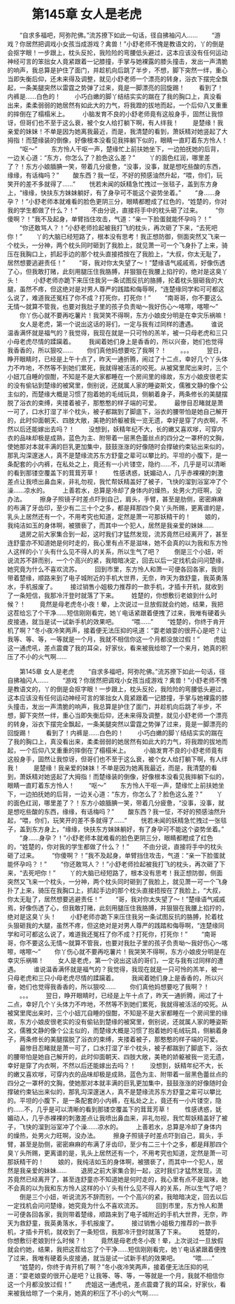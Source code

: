 # 　　第145章 女人是老虎
　　“自求多福吧，阿弥陀佛。”流苏撩下如此一句话，径自拂袖闪人……
　　“游戏？你居然把调戏小女孩当成游戏？禽兽！”小舒老师不愧是教语文的，丫的倒是会抠字眼！一步跟上，枕头反抡，我险险的弯腰低头避过，这本应该没有任何运动神经可言的笨拙女人竟紧跟着一记膝撞，手掌与她裸露的膝头撞击，发出一声清脆的响声，我总算是护住了面门，并趁机向后跳了半步，不想，脚下突然一绊，重心当即失衡后仰，还未来得及调整，就见小舒老师一个漂亮的转身，浴衣下摆完全飘起，一条美腿突然以雷霆之势弹了过来，竟是一脚漂亮的回旋踢！
　　看到了！内裤是……白色的！
　　小巧白嫩的脚丫结结实实的踹在了我的胸口上，真没看出来，柔柔弱弱的她居然有如此大的力气，将我蹬的拔地而起，一个后仰八叉重重的摔倒在了榻榻米上。
　　小脑发育不良的小舒老师竟有这般身手，固然让我惊讶，但哥们也不至于这么衰，被个女人给打躺下啊，有人绊我！
　　是楚缘！我亲爱的妹妹！不单是因为她离我最近，而是，我清楚的看到，萧妖精对她竖起了大拇指！而楚缘装的倒像，好像根本没看见我摔躺下似的，眼睛一直盯着东方怜人！
　　“呕～”
　　东方怜人干呕一声，楚缘忙上前扶她坐下，一边拍抚她的后背，一边关心道：“东方，你怎么了？脸色这么差？”
　　丫的面色红润，哪里差了？！东方小娘腼腆一笑，带着几分疲惫，“没事，没事，就是想吃些酸的东西，缘缘，有话梅吗？”
　　酸东西？我一怔，不好的预感油然升起，“喂，你们，玩笑开的差不多就得了……”
　　恍若未闻的妖精急忙拽过一张毯子，盖到东方身上，“缘缘，快扶东方妹妹躺好，有了身孕可不能这个姿势坐着。”
　　“身……身孕？！”小舒老师本就难看的脸色更阴三分，眼睛都瞪成了红色的，“姓楚的，你对我的学生都做了什么？！”
　　不由分说，直接将手中的枕头砸了过来。
　　“你傻啊？！”我不及起身，单臂挡住攻击，气道：“亲一下脸蛋就能怀孕吗？！”
　　“你还敢骂人？！”小舒老师捡起被我打飞的枕头，再次砸了下来，“去死吧你！”
　　丫的大脑已经短路了，根本没有思考！我正想防御，侧面突然又飞来一个枕头，一分神，两个枕头同时砸到了我脸上，就见萧一可一个飞身扑了上来，骑压在我胸口上，抓起手边的那个枕头直接捂按在了我脸上，“大叔，你太无耻了，居然想要逃避责任！”
　　“哥，我对你太失望了～！”楚缘语气戚戚焉，好像伤透了心，但我敢打赌，此刻用腿压住我胳膊，并狠狠在我腰上掐拧的，绝对是这臭丫头！
　　小舒老师亦跪下来压住我另一条试图反抗的胳膊，抡着枕头狠砸我的大腿，虽然不疼，但这绝对是对男人尊严的践踏和侮辱啊，“连楚缘同学和可可都这么说了，难道我还冤枉了你不成？打死你，打死你！”
　　“南哥哥，你不要这么无情～就算不管我，也要对我肚子里的孩子负责呦～我好伤心～喀嚓，喀嚓～”
　　你丫伤心就不要再吃薯片！我哭笑不得啊，东方小娘皮分明是在幸灾乐祸嘛！
　　女人是老虎，第一个说出这话的哥们，一定与我有过同样的遭遇。
　　谁说温香满怀就是福气的？我觉得，我现在就是一只可怜的羔羊，被一只母老虎和三只小母老虎尽情的蹂躏着。
　　我闻着她们身上是香香的，所以兴奋，她们也觉得我香香的，所以狠咬……
　　你们真他妈想要吃了我啊？！
　　。。。
　　翌日，睁开眼睛时，已经是上午十点了，昨天一通折腾，闹过了十二点，幸好几个丫头体力不咋地，不然等不到她们累死，我就得被活活的咬死。从被窝里爬出来时，三个小妞兀自睡的佷酣，不知是不是大家都睡在一个房间里的缘故，东方小娘皮很老实的没有偷钻到楚缘的被窝里，倒别说，还就属人家的睡姿斯文，儒雅文静的像个公主似的，而楚缘大概是习惯了抱着她的毛绒玩具，侧躺着身子，两条修长的美腿摆脱了浴衣的束缚，夹搂着被子，那憨憨的样子端的可爱。
　　最惨目忍睹就是萧一可了，口水打湿了半个枕头，被子都踹到了脚底下，浴衣的腰带怕是她自己解开的，此时仰面朝天、四肢大敞，美艳的娇躯被我一览无遗，幸好是穿了内衣啊，不然以后还能嫁出去吗？！
　　没想到，妖精年纪不大，长的嫩又喜欢嗲，可穿内衣的品味却极是成熟，蓝色为主、附带着一层黑色蕾丝点的四分之一罩杯的文胸，使她那对本就丰满的巨乳更加集中，鼓鼓涨涨的好像随时会撑破约束钻出来似的，那乳沟深邃迷人，真不是楚缘流苏东方舒童之辈可以攀比的。平坦的小腹下，是一条配套的小内裤，在私处之上，竟还有一小片镂空，隐约……不，几乎是可以清晰的看到那镂空覆盖下的茸茸芳草！
　　性感诱惑，妩媚动人，几乎赤裸裸的刺激差点让我喷出鼻血来，非礼勿视，我忙帮妖精盖好了被子，飞快的溜到浴室冲了个澡……凉水的。
　　上善若水，总算是冷却了身体内的燥热，处男火力旺啊，没办法。
　　擦身子照镜子时差点吓到自己，肩头，手臂，甚至是肋侧，密密麻麻的布满了牙齿印，至少有二三十个之多，都是拜那四个臭丫头所赐，更离谱的是，乳头上居然还有一个，不用考究也知道，定然是萧一可那妖精干的！
　　娘的，我纯洁如玉的身体啊，被猥亵了，而其中一个犯人，居然是我亲爱的妹妹……
　　退房之前大家集合到一起，这时我们才猛然发现，流苏竟然已经离开了，甚至连舒童亦不知道她是何时走的，我心里有点不是滋味，她不会真的以为我和东方怜人这样的小丫头有什么见不得人的关系，所以生气了吧？
　　倒是三个小妞，听说流苏不辞而别，一个个高兴的紧，我暗暗决定，回去以后一定找机会问问楚缘，她究竟为什么不喜欢流苏。
　　回到市里，东方怜人和萧一可便各回各家，我则带着楚缘，顺路来到了电子城附近的手机大世界，无奈，昨天为救舒童，我英勇落水，手机报废了。
　　接过销售小姐极力推荐的一款手机，才插卡开机，就收到了一条短信，我那冷汗登时就落了下来。
　　姓楚的，你想敷衍老娘到什么时候？！
　　竟然是母老虎冬小夜！晕，上次说过一旦放假就会约她，结果，我把这茬给忘了个干净……短信刚刚看完，她丫电话紧跟着便拽了过来，我唯有硬着头皮接通，就当是试一试新手机的效果吧。
　　“喂……”
　　“姓楚的，你终于肯开机了啊？”冬小夜冷笑两声，接着便无法压抑的吼道：“耍老娘耍的很开心是吧？让我等、等、等，一等就是一个月，我就不相信你这一个月都没放过假！”
　　虎姐这一通虎吼，差点震聋了我的耳朵，好家伙，看来被我给晾了一个来月，她真的积压了不小的火气啊……

　　第145章 女人是老虎
　　“自求多福吧，阿弥陀佛。”流苏撩下如此一句话，径自拂袖闪人……
　　“游戏？你居然把调戏小女孩当成游戏？禽兽！”小舒老师不愧是教语文的，丫的倒是会抠字眼！一步跟上，枕头反抡，我险险的弯腰低头避过，这本应该没有任何运动神经可言的笨拙女人竟紧跟着一记膝撞，手掌与她裸露的膝头撞击，发出一声清脆的响声，我总算是护住了面门，并趁机向后跳了半步，不想，脚下突然一绊，重心当即失衡后仰，还未来得及调整，就见小舒老师一个漂亮的转身，浴衣下摆完全飘起，一条美腿突然以雷霆之势弹了过来，竟是一脚漂亮的回旋踢！
　　看到了！内裤是……白色的！
　　小巧白嫩的脚丫结结实实的踹在了我的胸口上，真没看出来，柔柔弱弱的她居然有如此大的力气，将我蹬的拔地而起，一个后仰八叉重重的摔倒在了榻榻米上。
　　小脑发育不良的小舒老师竟有这般身手，固然让我惊讶，但哥们也不至于这么衰，被个女人给打躺下啊，有人绊我！
　　是楚缘！我亲爱的妹妹！不单是因为她离我最近，而是，我清楚的看到，萧妖精对她竖起了大拇指！而楚缘装的倒像，好像根本没看见我摔躺下似的，眼睛一直盯着东方怜人！
　　“呕～”
　　东方怜人干呕一声，楚缘忙上前扶她坐下，一边拍抚她的后背，一边关心道：“东方，你怎么了？脸色这么差？”
　　丫的面色红润，哪里差了？！东方小娘腼腆一笑，带着几分疲惫，“没事，没事，就是想吃些酸的东西，缘缘，有话梅吗？”
　　酸东西？我一怔，不好的预感油然升起，“喂，你们，玩笑开的差不多就得了……”
　　恍若未闻的妖精急忙拽过一张毯子，盖到东方身上，“缘缘，快扶东方妹妹躺好，有了身孕可不能这个姿势坐着。”
　　“身……身孕？！”小舒老师本就难看的脸色更阴三分，眼睛都瞪成了红色的，“姓楚的，你对我的学生都做了什么？！”
　　不由分说，直接将手中的枕头砸了过来。
　　“你傻啊？！”我不及起身，单臂挡住攻击，气道：“亲一下脸蛋就能怀孕吗？！”
　　“你还敢骂人？！”小舒老师捡起被我打飞的枕头，再次砸了下来，“去死吧你！”
　　丫的大脑已经短路了，根本没有思考！我正想防御，侧面突然又飞来一个枕头，一分神，两个枕头同时砸到了我脸上，就见萧一可一个飞身扑了上来，骑压在我胸口上，抓起手边的那个枕头直接捂按在了我脸上，“大叔，你太无耻了，居然想要逃避责任！”
　　“哥，我对你太失望了～！”楚缘语气戚戚焉，好像伤透了心，但我敢打赌，此刻用腿压住我胳膊，并狠狠在我腰上掐拧的，绝对是这臭丫头！
　　小舒老师亦跪下来压住我另一条试图反抗的胳膊，抡着枕头狠砸我的大腿，虽然不疼，但这绝对是对男人尊严的践踏和侮辱啊，“连楚缘同学和可可都这么说了，难道我还冤枉了你不成？打死你，打死你！”
　　“南哥哥，你不要这么无情～就算不管我，也要对我肚子里的孩子负责呦～我好伤心～喀嚓，喀嚓～”
　　你丫伤心就不要再吃薯片！我哭笑不得啊，东方小娘皮分明是在幸灾乐祸嘛！
　　女人是老虎，第一个说出这话的哥们，一定与我有过同样的遭遇。
　　谁说温香满怀就是福气的？我觉得，我现在就是一只可怜的羔羊，被一只母老虎和三只小母老虎尽情的蹂躏着。
　　我闻着她们身上是香香的，所以兴奋，她们也觉得我香香的，所以狠咬……
　　你们真他妈想要吃了我啊？！
　　。。。
　　翌日，睁开眼睛时，已经是上午十点了，昨天一通折腾，闹过了十二点，幸好几个丫头体力不咋地，不然等不到她们累死，我就得被活活的咬死。从被窝里爬出来时，三个小妞兀自睡的佷酣，不知是不是大家都睡在一个房间里的缘故，东方小娘皮很老实的没有偷钻到楚缘的被窝里，倒别说，还就属人家的睡姿斯文，儒雅文静的像个公主似的，而楚缘大概是习惯了抱着她的毛绒玩具，侧躺着身子，两条修长的美腿摆脱了浴衣的束缚，夹搂着被子，那憨憨的样子端的可爱。
　　最惨目忍睹就是萧一可了，口水打湿了半个枕头，被子都踹到了脚底下，浴衣的腰带怕是她自己解开的，此时仰面朝天、四肢大敞，美艳的娇躯被我一览无遗，幸好是穿了内衣啊，不然以后还能嫁出去吗？！
　　没想到，妖精年纪不大，长的嫩又喜欢嗲，可穿内衣的品味却极是成熟，蓝色为主、附带着一层黑色蕾丝点的四分之一罩杯的文胸，使她那对本就丰满的巨乳更加集中，鼓鼓涨涨的好像随时会撑破约束钻出来似的，那乳沟深邃迷人，真不是楚缘流苏东方舒童之辈可以攀比的。平坦的小腹下，是一条配套的小内裤，在私处之上，竟还有一小片镂空，隐约……不，几乎是可以清晰的看到那镂空覆盖下的茸茸芳草！
　　性感诱惑，妩媚动人，几乎赤裸裸的刺激差点让我喷出鼻血来，非礼勿视，我忙帮妖精盖好了被子，飞快的溜到浴室冲了个澡……凉水的。
　　上善若水，总算是冷却了身体内的燥热，处男火力旺啊，没办法。
　　擦身子照镜子时差点吓到自己，肩头，手臂，甚至是肋侧，密密麻麻的布满了牙齿印，至少有二三十个之多，都是拜那四个臭丫头所赐，更离谱的是，乳头上居然还有一个，不用考究也知道，定然是萧一可那妖精干的！
　　娘的，我纯洁如玉的身体啊，被猥亵了，而其中一个犯人，居然是我亲爱的妹妹……
　　退房之前大家集合到一起，这时我们才猛然发现，流苏竟然已经离开了，甚至连舒童亦不知道她是何时走的，我心里有点不是滋味，她不会真的以为我和东方怜人这样的小丫头有什么见不得人的关系，所以生气了吧？
　　倒是三个小妞，听说流苏不辞而别，一个个高兴的紧，我暗暗决定，回去以后一定找机会问问楚缘，她究竟为什么不喜欢流苏。
　　回到市里，东方怜人和萧一可便各回各家，我则带着楚缘，顺路来到了电子城附近的手机大世界，无奈，昨天为救舒童，我英勇落水，手机报废了。
　　接过销售小姐极力推荐的一款手机，才插卡开机，就收到了一条短信，我那冷汗登时就落了下来。
　　姓楚的，你想敷衍老娘到什么时候？！
　　竟然是母老虎冬小夜！晕，上次说过一旦放假就会约她，结果，我把这茬给忘了个干净……短信刚刚看完，她丫电话紧跟着便拽了过来，我唯有硬着头皮接通，就当是试一试新手机的效果吧。
　　“喂……”
　　“姓楚的，你终于肯开机了啊？”冬小夜冷笑两声，接着便无法压抑的吼道：“耍老娘耍的很开心是吧？让我等、等、等，一等就是一个月，我就不相信你这一个月都没放过假！”
　　虎姐这一通虎吼，差点震聋了我的耳朵，好家伙，看来被我给晾了一个来月，她真的积压了不小的火气啊……
